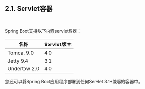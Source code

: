 <h2>2.1. Servlet容器</h2><br>

Spring Boot支持以下内嵌servlet容器：


| 名称 | Servlet版本 |
| ------- | ------- |
|    Tomcat 9.0     |    4.0     |
|    Jetty 9.4      |    3.1     |
|    Undertow 2.0      |  4.0     |

您还可以将Spring Boot应用程序部署到任何Servlet 3.1+兼容的容器中。
